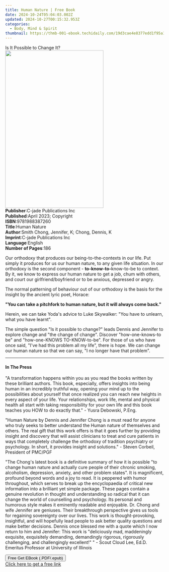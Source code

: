 ```yaml
---
title: Human Nature | Free Book
date: 2024-10-24T05:04:03.002Z
updated: 2024-10-27T00:15:32.953Z
categories:
  - Body, Mind & Spirit
thumbnail: https://thmb-001-ebook.techidaily.com/19d3cae4e8377edd1f95a11e18d87ff57d84c9f4faeed73884fc001fecf10a02.jpg
---
```

<main id="book-container">
  <div class="flex flex-col">
    <div class="book-brief flex-1 py-6 px-4 sm:p-6 md:py-10 md:px-8">
      <!-- brief-->
      <div class="book-brief-main">Is It Possible to Change It?</div>
    </div>
    <div
      class="book-meta-info flex-1 grid gap-4 col-start-1 col-end-3 row-start-1 sm:mb-6 sm:grid-cols-4 lg:gap-6 lg:col-start-2 lg:row-end-6 lg:row-span-6 lg:mb-0"
    >
      <div
        class="book-meta-info-left place-content-center mt-4 p-4 text-sm leading-6 col-start-2 col-span-2 dark:text-slate-400"
      >
        <img
          class="w-full h-500 object-cover rounded-lg sm:h-255 sm:col-span-2 lg:col-span-full"
          src="https://img-001-ebook.techidaily.com/34ac664f289e8f559e239301f901b5492f185dacaf72c0ee8ec0dc8cea39f6fc.jpg"
          alt=""
          width="312"
          height="500"
        />
      </div>
      <div
        class="book-meta-info-right mt-2 col-start-1 row-start-2 col-span-3 self-center"
      >
        <!-- meta data  -->
        <div class="flex flex-col px-4 md:px-8">
          <div class="flex-1">
            <strong>Publisher</strong>:<span class="px-2"
              >C-jade Publications Inc</span
            >
          </div>
          <div class="flex-1">
            <strong>Published</strong>:<span class="px-2"
              >April 2023; Copyright</span
            >
          </div>
          <div class="flex-1">
            <strong>ISBN</strong>:<span class="px-2">9781988387260</span>
          </div>
          <div class="flex-1">
            <strong>Title</strong>:<span class="px-2">Human Nature</span>
          </div>
          <div class="flex-1">
            <strong>Author</strong>:<span class="px-2"
              >Smith Chong, Jennifer, K; Chong, Dennis, K</span
            >
          </div>
          <div class="flex-1">
            <strong>Imprint</strong>:<span class="px-2"
              >C-jade Publications Inc</span
            >
          </div>
          <div class="flex-1">
            <strong>Language</strong>:<span class="px-2">English</span>
          </div>
          <div class="flex-1">
            <strong>Number of Pages</strong>:<span class="px-2">186</span>
          </div>
        </div>
      </div>
    </div>
    <div class="book-description flex-1 py-6 px-4 sm:p-6 md:py-10 md:px-8">
      <div class="book-description-main">
        <div accordion-content="" id="description">
          <p>
            Our orthodoxy that produces our being-to-the-contexts in our life.
            Put simply it produces for us our human nature, to any given life
            situation. In our orthodoxy is the second component -
            <strong>to-know-to-</strong>know-to-be to context. By it, we know to
            express our human nature&nbsp;to get a job, chum with others, and
            court our girlfriend/boyfriend or to be anxious, depressed or angry.
          </p>
          <p>
            The normal patterning of behaviour out of our orthodoxy is the basis
            for the insight by the ancient lyric poet, Horace:
          </p>
          <p>
            <strong
              >"You can take a pitchfork to human nature, but it will always
              come back."</strong
            >
          </p>
          <p>
            Herein, we can take Yoda's advice to Luke Skywalker: "You have to
            unlearn, what you have learnt".
          </p>
          <p>
            The simple question "Is it possible to change?" leads Dennis and
            Jennifer to explore change and "the change of change". Discover
            "how-one-knows-to be" and "how-one-KNOWS TO-KNOW-to-be". For those
            of us who have once said, "I've had this problem all my life", there
            is hope. We can change our human nature&nbsp;so that we can say, "I
            no longer have that problem".
          </p>
        </div>
        <div class="accordion-fader"></div>
      </div>
    </div>
    <div class="book-excerpts flex-1 py-6 px-4 sm:p-6 md:py-10 md:px-8">
      <!-- excerpts-->
      <div class="book-excerpts-main">
        <hr />
        <h4 class="placeholder placeholder-heading">
          <span>In The Press</span>
        </h4>
        <p></p>
        <p>
          "A transformation happens within you as you read the books written by
          these brilliant authors. This book, especially, offers insights into
          being human in an incredibly truthful way, opening your mind up to the
          possibilities about yourself that once realized you can reach new
          heights in every aspect of your life. Your relationships, work life,
          mental and physical health all start with taking responsibility for
          your own life and this book teaches you HOW to do exactly that." -
          Yusra Debowski, P.Eng.
        </p>
        <p>
          "Human Nature by Dennis and Jennifer Chong is a must read for anyone
          who truly seeks to better understand the Human nature of themselves
          and others. The real gift that this work offers is that it goes
          further by providing insight and discovery that will assist clinicians
          to treat and cure patients in ways that completely challenge the
          orthodoxy of tradition psychiatry or psychology. In short, it provides
          insight and solutions." - Steven Corbeil, President of PMC/PGF
        </p>
        <p>
          "The Chong's latest book is a definitive summary of how it is possible
          "to change human nature&nbsp;and actually cure people of their chronic
          smoking, alcoholism, depression, anxiety, and other problem states".
          It is magnificent, profound beyond words and a joy to read. It is
          peppered with humor throughout, which serves to break up the
          encyclopaedia of critical new information into a brilliant yet simple
          package. These pages contain a genuine revolution in thought and
          understanding so radical that it can change the world of counselling
          and psychology. Its personal and humorous style makes it eminently
          readable and enjoyable. Dr. Chong and wife Jennifer are geniuses.
          Their breakthrough perspective gives us tools for regaining
          sovereignty over our lives. This work is thought-provoking,
          insightful, and will hopefully lead people to ask better quality
          questions and make better decisions. Dennis once blessed me with a
          quote which I now return to him and Jennifer: This work is
          "deliciously mad, maddeningly exquisite, exquisitely demanding,
          demandingly rigorous, rigorously challenging, and challengingly
          excellent!" " - Scout Cloud Lee, Ed.D. Emeritus Professor at
          University of Illinois
        </p>
        <p></p>
      </div>
    </div>
    <div
      class="book-about-author flex-1 py-6 px-4 sm:p-6 md:py-10 md:px-8"
    ></div>
    <div class="book-free-get flex-1 py-6 px-4 sm:p-6 md:py-10 md:px-8">
      <button
        id="btn-free-get"
        class="bg-blue-500 hover:bg-blue-700 text-white font-bold py-2 px-4 rounded"
      >
        Free Get EBook (.PDF/.epub)
      </button>
      <div id="countdown-display" class="px-2 text-lg mt-2"></div>
      <a
        id="free-link"
        class="hidden bg-blue-500 hover:bg-blue-700 text-white font-bold py-2 px-4 rounded"
        href="https://www.ebooks.com/en-us/book/210847628/human-nature/smith-chong-jennifer-k/"
        target="_blank"
        >Click here to get a free link</a
      >
    </div>
    <script>
      let countdownTime = 0;
      let countdownInterval = null;
      document
        .getElementById('btn-free-get')
        .addEventListener('click', startCountdown);
      function startCountdown() {
        countdownTime = new Date().getTime() + 60000 * 3;
        countdownInterval = setInterval(updateCountdown, 1000);
        document.getElementById('btn-free-get').disabled = true;
        document
          .getElementById('btn-free-get')
          .classList.add('bg-gray-500', 'cursor-not-allowed');
      }
      function updateCountdown() {
        let currentTime = new Date().getTime();
        let timeLeft = countdownTime - currentTime;
        let secondsLeft = Math.floor(timeLeft / 1000);
        document.getElementById('countdown-display').innerHTML =
          `Remaining time: ${secondsLeft} seconds.`;
        if (secondsLeft <= 0) {
          clearInterval(countdownInterval);
          document.getElementById('btn-free-get').classList.add('hidden');
          document.getElementById('free-link').classList.remove('hidden');
          document.getElementById('countdown-display').innerHTML = '';
        }
      }
    </script>
  </div>
</main>

<ins class="adsbygoogle"
      style="display:block"
      data-ad-client="ca-pub-7571918770474297"
      data-ad-slot="8358498916"
      data-ad-format="auto"
      data-full-width-responsive="true"></ins>
    
